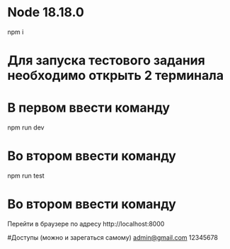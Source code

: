 # Node 18.18.0

npm i

# Для запуска тестового задания необходимо открыть 2 терминала

# В первом ввести команду

npm run dev

# Во втором ввести команду

npm run test

# Во втором ввести команду

Перейти в браузере по адресу http://localhost:8000

#Доступы (можно и зарегаться самому)
admin@gmail.com
12345678
